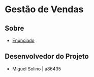 # Gestão de Vendas

## Sobre

 * [Enunciado](https://github.com/Manilator/SO_GV/blob/master/Enunciado1819.pdf)

## Desenvolvedor do Projeto

* Miguel Solino     | a86435
